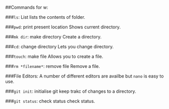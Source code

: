 ##Commands for w:

###`ls`:  List
	lists the contents of folder.

###`pwd`:  print present location
	Shows current directory.

###`mk dir`: make directory
	Create a directory.

###`cd`: change directory
	Lets you change directory.

###`touch`: make file
	Allows you to create a file.

###`rm *filename*`: remove file
	Remove a file.

###File Editors:
	A number of different editors are availbe but `nano` is easy to use.

###`git init`: initialise git
	keep trakc of changes to a directory.

###`git status`: check status
	check status. 
